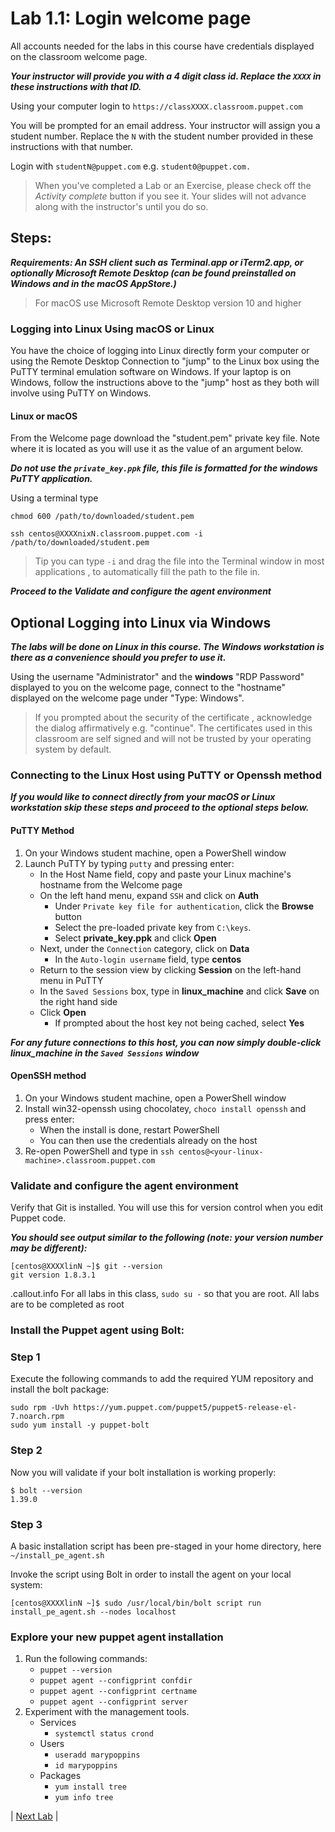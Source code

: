 # Lab 1.1: Login welcome page

All accounts needed for the labs in this course have credentials displayed on
the classroom welcome page.

**_Your instructor will provide you with a 4 digit class id. Replace the `XXXX` in
these instructions with that ID._**

Using your computer login to `https://classXXXX.classroom.puppet.com`

You will be prompted for an email address. Your instructor will assign
you a student number. Replace the `N` with the student number provided in
these instructions with that number.

Login with `studentN@puppet.com` e.g. `student0@puppet.com.`

> When you've completed a Lab or an Exercise, please check off the
> *Activity complete* button if you see it. Your slides will not advance along with
> the instructor's until you do so.

## Steps:

**_Requirements: An SSH client such as Terminal.app or iTerm2.app, or optionally Microsoft Remote Desktop (can be found preinstalled on Windows and in the macOS AppStore.)_**

> For macOS use Microsoft Remote Desktop version 10 and higher

### Logging into Linux Using macOS or Linux

You have the choice of logging into Linux directly form your computer or using
the Remote Desktop Connection to "jump" to the Linux box using the PuTTY
terminal emulation software on Windows. If your laptop is on Windows, follow
the instructions above to the "jump" host as they both will involve using PuTTY
on Windows.

#### Linux or macOS

From the Welcome page download the "student.pem" private key file. Note where
it is located as you will use it as the value of an argument below.

**_Do not use the `private_key.ppk` file, this file is formatted for the windows PuTTY application._**

Using a terminal type

```
chmod 600 /path/to/downloaded/student.pem

ssh centos@XXXXnixN.classroom.puppet.com -i /path/to/downloaded/student.pem
```

> Tip you can type `-i` and drag the file into the Terminal window in most
> applications , to automatically fill the path to the file in.

**_Proceed to the Validate and configure the agent environment_**

## __Optional__ Logging into Linux via Windows

**_The labs will be done on Linux in this course. The Windows workstation is there as a convenience should you prefer to use it._**

Using the username "Administrator" and the __windows__ "RDP Password" displayed
to you on the welcome page, connect to the "hostname" displayed on the welcome
page under "Type: Windows".

> If you prompted about the security of the certificate , acknowledge the dialog
> affirmatively e.g. "continue". The certificates used in this classroom are
> self signed and will not be trusted by your operating system by default.

### Connecting to the Linux Host using PuTTY or Openssh method

**_If you would like to connect directly from your macOS or Linux workstation skip these steps and proceed to the optional steps below._**

#### PuTTY Method
1. On your Windows student machine, open a PowerShell window
1. Launch PuTTY by typing `putty` and pressing enter:
    * In the Host Name field, copy and paste your Linux machine's hostname from the Welcome page
    * On the left hand menu, expand `SSH` and click on **Auth**
        * Under `Private key file for authentication`, click the **Browse** button
        * Select the pre-loaded private key from `C:\keys`.
        * Select **private_key.ppk** and click **Open**
    * Next, under the `Connection` category, click on **Data**
        * In the `Auto-login username` field, type **centos**
    * Return to the session view by clicking **Session** on the left-hand menu in PuTTY
    * In the `Saved Sessions` box, type in **linux_machine** and click **Save** on the right hand side
    * Click **Open**
        * If prompted about the host key not being cached, select **Yes**

**_For any future connections to this host, you can now simply double-click **linux_machine** in the `Saved Sessions` window_**

#### OpenSSH method

1. On your Windows student machine, open a PowerShell window
1. Install win32-openssh using chocolatey, `choco install openssh` and press enter:
    * When the install is done, restart PowerShell
    * You can then use the credentials already on the host
1. Re-open PowerShell and type in `ssh centos@<your-linux-machine>.classroom.puppet.com`

### Validate and configure the agent environment

Verify that Git is installed. You will use this for version control when you edit Puppet code.

**_You should see output similar to the following (note: your version number may be different):_**

```
[centos@XXXXlinN ~]$ git --version
git version 1.8.3.1
```

.callout.info For all labs in this class, `sudo su -` so that you are root. All labs are to be completed as root

### Install the Puppet agent using Bolt:

### Step 1

Execute the following commands to add the required YUM repository and install the bolt package:

```
sudo rpm -Uvh https://yum.puppet.com/puppet5/puppet5-release-el-7.noarch.rpm
sudo yum install -y puppet-bolt
```

### Step 2

Now you will validate if your bolt installation is working properly:

```
$ bolt --version
1.39.0
```

### Step 3

A basic installation script has been pre-staged in your home directory, here `~/install_pe_agent.sh`

Invoke the script using Bolt in order to install the agent on your local system:

```[centos@XXXXlinN ~]$ sudo /usr/local/bin/bolt script run install_pe_agent.sh --nodes localhost```

### Explore your new puppet agent installation

1. Run the following commands:
    * `puppet --version`
    * `puppet agent --configprint confdir`
    * `puppet agent --configprint certname`
    * `puppet agent --configprint server`
1. Experiment with the management tools.
    * Services
      * `systemctl status crond`
    * Users
      * `useradd marypoppins`
      * `id marypoppins`
    * Packages
      * `yum install tree`
      * `yum info tree`

|  [Next Lab](../lab-02.1-Editing-code)  |